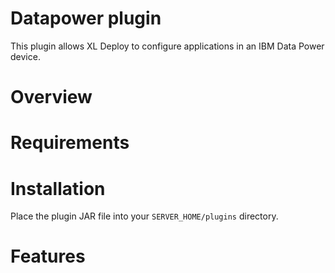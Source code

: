 # Datapower plugin #
This plugin allows XL Deploy to configure applications in an IBM Data Power device.

# Overview #


# Requirements #


# Installation #

Place the plugin JAR file into your `SERVER_HOME/plugins` directory. 

# Features #

